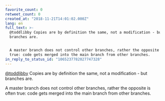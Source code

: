 ```yaml
---
favorite_count: 0
retweet_count: 0
created_at: "2018-11-21T14:01:02.000Z"
lang: en
full_text: >-
  @toddlibby Copies are by definition the same, not a modification - but
  branches are.


  A master branch does not control other branches, rather the opposite is often
  true: code gets merged into the main branch from other branches.
in_reply_to_status_id: "1065237782027747328"
---
```


[@toddlibby](https://twitter.com/toddlibby) Copies are by definition the same,
not a modification - but branches are.

A master branch does not control other branches, rather the opposite is often
true: code gets merged into the main branch from other branches.
